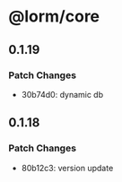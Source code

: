 # @lorm/core

## 0.1.19

### Patch Changes

- 30b74d0: dynamic db

## 0.1.18

### Patch Changes

- 80b12c3: version update
